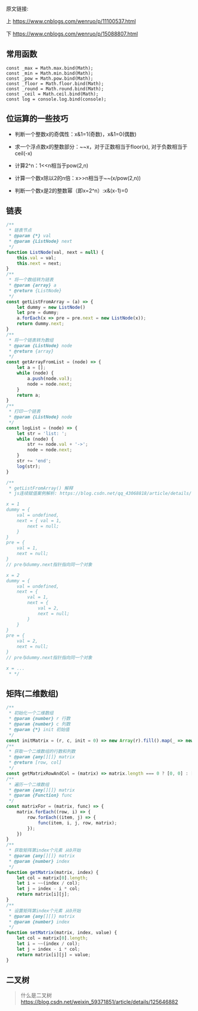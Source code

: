 原文链接: 

上  <https://www.cnblogs.com/wenruo/p/11100537.html>

下  <https://www.cnblogs.com/wenruo/p/15088807.html>

## 常用函数

```JS
const _max = Math.max.bind(Math);
const _min = Math.min.bind(Math);
const _pow = Math.pow.bind(Math);
const _floor = Math.floor.bind(Math);
const _round = Math.round.bind(Math);
const _ceil = Math.ceil.bind(Math);
const log = console.log.bind(console);
```

## 位运算的一些技巧

+ 判断一个整数x的奇偶性：x&1=1(奇数)，x&1=0(偶数)

+ 求一个浮点数x的整数部分：~~x，对于正数相当于floor(x), 对于负数相当于ceil(-x)

+ 计算2^n：1<<n相当于pow(2,n)

+ 计算一个数x除以2的n倍：x>>n相当于~~(x/pow(2,n))

+ 判断一个数x是2的整数幂（即x=2^n）:x&(x-1)=0



## 链表

```js
/**
 * 链表节点
 * @param {*} val
 * @param {ListNode} next
 */
function ListNode(val, next = null) {
    this.val = val;
    this.next = next;
}
/**
 * 将一个数组转为链表
 * @param {array} a
 * @return {ListNode}
 */
const getListFromArray = (a) => {
    let dummy = new ListNode()
    let pre = dummy;
    a.forEach(x => pre = pre.next = new ListNode(x));
    return dummy.next;
}
/**
 * 将一个链表转为数组
 * @param {ListNode} node
 * @return {array}
 */
const getArrayFromList = (node) => {
    let a = [];
    while (node) {
        a.push(node.val);
        node = node.next;
    }
    return a;
}
/**
 * 打印一个链表
 * @param {ListNode} node 
 */
const logList = (node) => {
    let str = 'list: ';
    while (node) {
        str += node.val + '->';
        node = node.next;
    }
    str += 'end';
    log(str);
}

/**
 * getListFromArray() 解释
 * js连续赋值案例解析: https://blog.csdn.net/qq_43068818/article/details/123438720

x = 1 
dummy = {
    val = undefined,
    next = { val = 1,
        next = null;
    }
}
pre = {
    val = 1,
    next = null;
}
// pre与dummy.next指针指向同一个对象

x = 2
dummy = {
    val = undefined,
    next = {
        val = 1,
        next = {
            val = 2,
            next = null;
        }
    }
}
pre = {
    val = 2,
    next = null;
}
// pre与dummy.next指针指向同一个对象

x = ...
 * */ 

```

## 矩阵(二维数组)

```js
/**
 * 初始化一个二维数组
 * @param {number} r 行数
 * @param {number} c 列数
 * @param {*} init 初始值
 */
const initMatrix = (r, c, init = 0) => new Array(r).fill().map(_ => new Array(c).fill(init));
/**
 * 获取一个二维数组的行数和列数
 * @param {any[][]} matrix
 * @return [row, col]
 */
const getMatrixRowAndCol = (matrix) => matrix.length === 0 ? [0, 0] : [matrix.length, matrix[0].length];
/**
 * 遍历一个二维数组
 * @param {any[][]} matrix 
 * @param {Function} func 
 */
const matrixFor = (matrix, func) => {
    matrix.forEach((row, i) => {
        row.forEach((item, j) => {
            func(item, i, j, row, matrix);
        });
    })
}
/**
 * 获取矩阵第index个元素 从0开始
 * @param {any[][]} matrix 
 * @param {number} index 
 */
function getMatrix(matrix, index) {
    let col = matrix[0].length;
    let i = ~~(index / col);
    let j = index - i * col;
    return matrix[i][j];
}
/**
 * 设置矩阵第index个元素 从0开始
 * @param {any[][]} matrix 
 * @param {number} index 
 */
function setMatrix(matrix, index, value) {
    let col = matrix[0].length;
    let i = ~~(index / col);
    let j = index - i * col;
    return matrix[i][j] = value;
}
```


## 二叉树
> 什么是二叉树 https://blog.csdn.net/weixin_59371851/article/details/125646882














